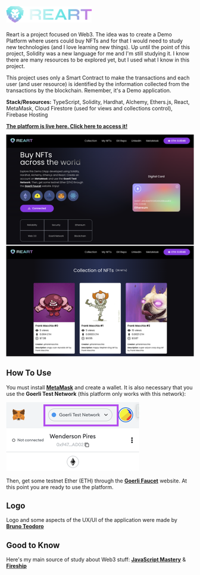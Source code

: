 ## <img alt="Reart Logo" src="./client/src/assets/images/reart-logo.svg" width="230" />

Reart is a project focused on Web3. The idea was to create a Demo Platform where users could buy NFTs and for that I would need to study new technologies (and I love learning new things). Up until the point of this project, Solidity was a new language for me and I'm still studying it. I know there are many resources to be explored yet, but I used what I know in this project.

This project uses only a Smart Contract to make the transactions and each user (and user resource) is identified by the information collected from the transactions by the blockchain. Remember, it's a Demo application.

**Stack/Resources:** TypeScript, Solidity, Hardhat, Alchemy, Ethers.js, React, MetaMask, Cloud Firestore (used for views and collections control), Firebase Hosting

[**The platform is live here. Click here to access it!**](https://reart-web3-dapp.web.app/)

<img alt="Screen1" src="./md/sch1.png" />
<img alt="Screen1" src="./md/sch2.png" />

## How To Use

You must install [**MetaMask**](https://metamask.io/) and create a wallet. It is also necessary that you use the **Goerli Test Network** (this platform only works with this network):

<img alt="MetaMask Network" src="./md/md1.png" />

Then, get some testnet Ether (ETH) through the [**Goerli Faucet**](https://goerlifaucet.com/) website. At this point you are ready to use the platform.

## Logo

Logo and some aspects of the UX/UI of the application were made by [**Bruno Teodoro**](https://www.linkedin.com/in/brunoteodoro/)

## Good to Know

Here's my main source of study about Web3 stuff: [**JavaScript Mastery**](https://www.youtube.com/c/JavaScriptMastery) & [**Fireship**](https://fireship.io/lessons/web3-solidity-hardhat-react-tutorial/)
